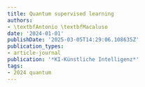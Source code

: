 ```yaml
---
title: Quantum supervised learning
authors:
- \textbfAntonio \textbfMacaluso
date: '2024-01-01'
publishDate: '2025-03-05T14:29:06.108635Z'
publication_types:
- article-journal
publication: '*KI-Künstliche Intelligenz*'
tags:
- 2024 quantum
---
```

